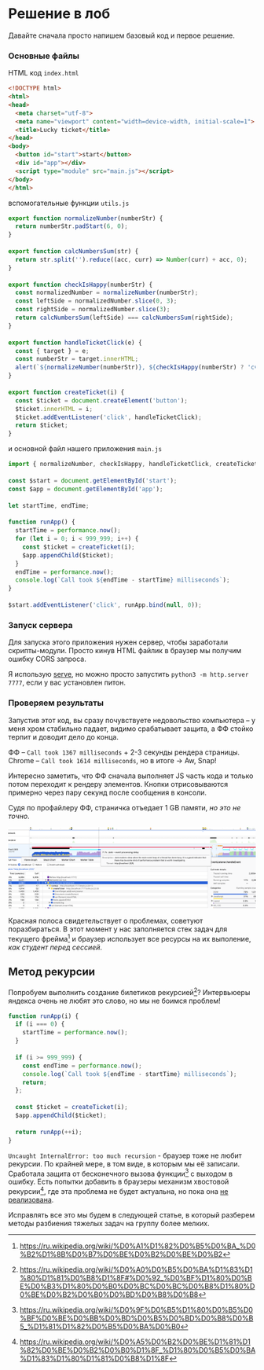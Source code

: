 # Решение в лоб

Давайте сначала просто напишем базовый код и первое решение.

### Основные файлы

HTML код `index.html`

```html
<!DOCTYPE html>
<html>
<head>
  <meta charset="utf-8">
  <meta name="viewport" content="width=device-width, initial-scale=1">
  <title>Lucky ticket</title>
</head>
<body>
  <button id="start">start</button>
  <div id="app"></div>
  <script type="module" src="main.js"></script>
</body>
</html>
```

вспомогательные функции `utils.js`

```js
export function normalizeNumber(numberStr) {
  return numberStr.padStart(6, 0);
}

export function calcNumbersSum(str) {
  return str.split('').reduce((acc, curr) => Number(curr) + acc, 0);
}

export function checkIsHappy(numberStr) {
  const normalizedNumber = normalizeNumber(numberStr);
  const leftSide = normalizedNumber.slice(0, 3);
  const rightSide = normalizedNumber.slice(3);
  return calcNumbersSum(leftSide) === calcNumbersSum(rightSide);
}

export function handleTicketClick(e) {
  const { target } = e;
  const numberStr = target.innerHTML;
  alert(`${normalizeNumber(numberStr)}, ${checkIsHappy(numberStr) ? 'счастливый' : 'несчастливый'}`);
}

export function createTicket(i) {
  const $ticket = document.createElement('button');
  $ticket.innerHTML = i;
  $ticket.addEventListener('click', handleTicketClick);
  return $ticket;
}
```

и основной файл нашего приложения `main.js`

```js
import { normalizeNumber, checkIsHappy, handleTicketClick, createTicket } from './utils.js';

const $start = document.getElementById('start');
const $app = document.getElementById('app');

let startTime, endTime;

function runApp() {
  startTime = performance.now();
  for (let i = 0; i < 999_999; i++) {
    const $ticket = createTicket(i);
    $app.appendChild($ticket);
  }
  endTime = performance.now();
  console.log(`Call took ${endTime - startTime} milliseconds`);
}

$start.addEventListener('click', runApp.bind(null, 0));
```

### Запуск сервера

Для запуска этого приложения нужен сервер, чтобы заработали скрипты-модули. Просто кинув HTML файлик в браузер мы получим ошибку CORS запроса.

Я использую [serve](https://www.npmjs.com/package/serve), но можно просто запустить `python3 -m http.server 7777`, если у вас установлен питон.

### Проверяем результаты

Запустив этот код, вы сразу почувствуете недовольство компьютера – у меня хром стабильно падает, видимо срабатывает защита, а ФФ стойко терпит и доводит дело до конца.

ФФ – `Call took 1367 milliseconds` + 2-3 секунды рендера страницы.
Chrome – `Call took 1614 milliseconds`, но в итоге -> Aw, Snap!

Интересно заметить, что ФФ сначала выполняет JS часть кода и только потом переходит к рендеру элементов. Кнопки отрисовываются примерно через пару секунд после сообщения в консоли.

Судя по профайлеру ФФ, страничка отъедает 1 GB памяти, _но это не точно_.

![](screenshot0.png)

Красная полоса свидетельствует о проблемах, советуют поразбираться. В этот момент у нас заполняется стек задач для текущего фрейма[^frame] и браузер использует все ресурсы на их выполение, _как студент перед сессией_.

## Метод рекурсии

Попробуем выполнить создание билетиков рекурсией[^recursion]? Интервьюеры яндекса очень не любят это слово, но мы не боимся проблем!

[^recursion]: <https://ru.wikipedia.org/wiki/%D0%A0%D0%B5%D0%BA%D1%83%D1%80%D1%81%D0%B8%D1%8F#%D0%92_%D0%BF%D1%80%D0%BE%D0%B3%D1%80%D0%B0%D0%BC%D0%BC%D0%B8%D1%80%D0%BE%D0%B2%D0%B0%D0%BD%D0%B8%D0%B8>
[^frame]: <https://ru.wikipedia.org/wiki/%D0%A1%D1%82%D0%B5%D0%BA_%D0%B2%D1%8B%D0%B7%D0%BE%D0%B2%D0%BE%D0%B2>

```js
function runApp(i) {
  if (i === 0) {
    startTime = performance.now();
  }

  if (i >= 999_999) {
    const endTime = performance.now();
    console.log(`Call took ${endTime - startTime} milliseconds`);
    return;
  };

  const $ticket = createTicket(i);
  $app.appendChild($ticket);

  return runApp(++i);
}
```

`Uncaught InternalError: too much recursion` - браузер тоже не любит рекурсии. По крайней мере, в том виде, в которым мы её записали. Сработала защита от бесконечного вызова функции[^2] с выходом в ошибку. Есть попытки добавить в браузеры механизм хвостовой рекурсии[^3], где эта проблема не будет актуальна, но пока она [не реализована](http://kangax.github.io/compat-table/es6/#test-proper_tail_calls_(tail_call_optimisation)).

Исправлять все это мы будем в следующей статье, в который разберем методы разбиения тяжелых задач на группу более мелких.

[^2]: <https://ru.wikipedia.org/wiki/%D0%9F%D0%B5%D1%80%D0%B5%D0%BF%D0%BE%D0%BB%D0%BD%D0%B5%D0%BD%D0%B8%D0%B5_%D1%81%D1%82%D0%B5%D0%BA%D0%B0>
[^3]: <https://ru.wikipedia.org/wiki/%D0%A5%D0%B2%D0%BE%D1%81%D1%82%D0%BE%D0%B2%D0%B0%D1%8F_%D1%80%D0%B5%D0%BA%D1%83%D1%80%D1%81%D0%B8%D1%8F>
